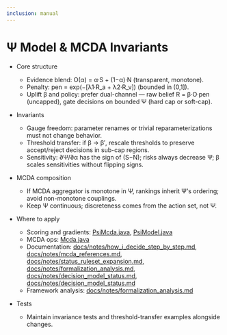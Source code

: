 ```yaml
---
inclusion: manual
---
```

# Ψ Model & MCDA Invariants

- Core structure
  - Evidence blend: O(α) = α·S + (1−α)·N (transparent, monotone).
  - Penalty: pen = exp(−[λ1·R_a + λ2·R_v]) (bounded in (0,1]).
  - Uplift β and policy: prefer dual-channel — raw belief R = β·O·pen (uncapped), gate decisions on bounded Ψ (hard cap or soft-cap).

- Invariants
  - Gauge freedom: parameter renames or trivial reparameterizations must not change behavior.
  - Threshold transfer: if β → β′, rescale thresholds to preserve accept/reject decisions in sub-cap regions.
  - Sensitivity: ∂Ψ/∂α has the sign of (S−N); risks always decrease Ψ; β scales sensitivities without flipping signs.

- MCDA composition
  - If MCDA aggregator is monotone in Ψ, rankings inherit Ψ’s ordering; avoid non-monotone couplings.
  - Keep Ψ continuous; discreteness comes from the action set, not Ψ.

- Where to apply
  - Scoring and gradients: [PsiMcda.java](mdc:Corpus/qualia/PsiMcda.java), [PsiModel.java](mdc:Corpus/qualia/PsiModel.java)
  - MCDA ops: [Mcda.java](mdc:Corpus/qualia/Mcda.java)
  - Documentation: [docs/notes/how_i_decide_step_by_step.md](mdc:docs/notes/how_i_decide_step_by_step.md), [docs/notes/mcda_references.md](mdc:docs/notes/mcda_references.md), [docs/notes/status_ruleset_expansion.md](mdc:docs/notes/status_ruleset_expansion.md), [docs/notes/formalization_analysis.md](mdc:docs/notes/formalization_analysis.md), [docs/notes/decision_model_status.md](mdc:docs/notes/decision_model_status.md), [docs/notes/decision_model_status.md](mdc:docs/notes/decision_model_status.md)       
  - Framework analysis: [docs/notes/formalization_analysis.md](mdc:docs/notes/formalization_analysis.md)

- Tests
  - Maintain invariance tests and threshold-transfer examples alongside changes.

